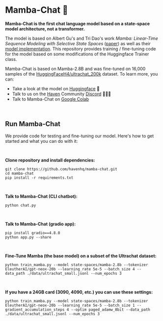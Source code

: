 # Mamba-Chat 🐍

**Mamba-Chat is the first chat language model based on a state-space model architecture, not a transformer.**

The model is based on Albert Gu's and Tri Dao's work *Mamba: Linear-Time Sequence Modeling with Selective State Spaces* ([paper](https://arxiv.org/pdf/2312.00752.pdf)) as well as their [model implementation](https://github.com/state-spaces/mamba). This repository provides training / fine-tuning code for the model based on some modifications of the Huggingface Trainer class.

Mamba-Chat is based on Mamba-2.8B and was fine-tuned on 16,000 samples of the [HuggingFaceH4/ultrachat_200k](https://huggingface.co/datasets/HuggingFaceH4/ultrachat_200k) dataset. To learn more, you can:

- Take a look at the model on [Huggingface](https://huggingface.co/havenhq/mamba-chat) 🤗
- Talk to us on the [Haven](https://haven.run/) Community [Discord](https://discord.com/invite/JDjbfp6q2G) 🧑‍🤝‍🧑
- Talk to Mamba-Chat on [Google Colab](https://colab.research.google.com/drive/1dUlEYnRbgJYg4_kofNpsCddLCh6vltNK?usp=sharing)


<br>

## Run Mamba-Chat

We provide code for testing and fine-tuning our model. Here's how to get started and what you can do with it:

<br>


**Clone repository and install dependencies:**
```
git clone https://github.com/havenhq/mamba-chat.git
cd mamba-chat
pip install -r requirements.txt
```

<br>

**Talk to Mamba-Chat (CLI chatbot):**
```
python chat.py
```

<br>

**Talk to Mamba-Chat (gradio app):**
```
pip install gradio==4.8.0
python app.py --share
```

<br>

**Fine-Tune Mamba (the base model) on a subset of the Ultrachat dataset:**
```
python train_mamba.py --model state-spaces/mamba-2.8b --tokenizer EleutherAI/gpt-neox-20b --learning_rate 5e-5 --batch_size 4 --data_path ./data/ultrachat_small.jsonl --num_epochs 3
```

<br>

**If you have a 24GB card (3090, 4090, etc.) you can use these settings:**
```
python train_mamba.py --model state-spaces/mamba-2.8b --tokenizer EleutherAI/gpt-neox-20b --learning_rate 5e-5 --batch_size 1 --gradient_accumulation_steps 4 --optim paged_adamw_8bit --data_path ./data/ultrachat_small.jsonl --num_epochs 3
```

